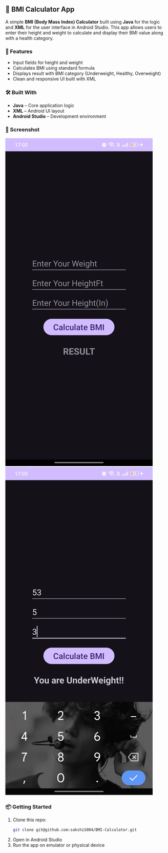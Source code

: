 
## 🧮 BMI Calculator App

A simple **BMI (Body Mass Index) Calculator** built using **Java** for the logic and **XML** for the user interface in Android Studio. This app allows users to enter their height and weight to calculate and display their BMI value along with a health category.

### 🚀 Features
- Input fields for height and weight
- Calculates BMI using standard formula
- Displays result with BMI category (Underweight, Healthy, Overweight)
- Clean and responsive UI built with XML

### 🛠️ Built With
- **Java** – Core application logic
- **XML** – Android UI layout
- **Android Studio** – Development environment

### 📱 Screenshot
![BMI Screenshot](images/bmi1.jpg)
![BMI Screenshot](images/bmi2.jpg)

### 📦 Getting Started
1. Clone this repo:
   ```bash
   git clone git@github.com:sakshiS004/BMI-Calculator.git
   ```
2. Open in Android Studio
3. Run the app on emulator or physical device

